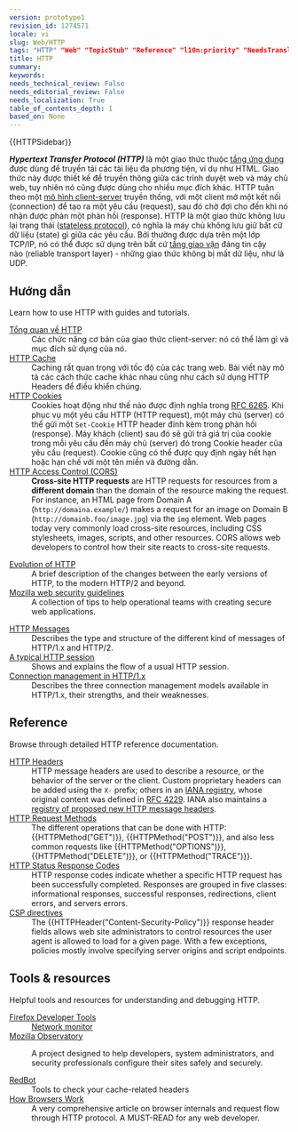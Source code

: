 ```yaml
---
version: prototype1
revision_id: 1274571
locale: vi
slug: Web/HTTP
tags: "HTTP" "Web" "TopicStub" "Reference" "l10n:priority" "NeedsTranslation"
title: HTTP
summary: 
keywords: 
needs_technical_review: False
needs_editorial_review: False
needs_localization: True
table_of_contents_depth: 1
based_on: None
---
```

<div>{{HTTPSidebar}}</div>

<p class="summary"><strong><dfn>Hypertext Transfer Protocol (HTTP)</dfn></strong>&nbsp;là một giao thức thuộc&nbsp;<a href="https://vi.wikipedia.org/wiki/T%E1%BA%A7ng_%E1%BB%A9ng_d%E1%BB%A5ng">tầng ứng dụng</a> được dùng để truyền tải các tài liệu đa phương tiện, ví dụ như HTML. Giao thức này được thiết kế để truyền thông giữa các trình duyệt web và máy chủ web, tuy nhiên nó cũng được dùng cho nhiều mục đích khác. HTTP tuân theo một&nbsp;<a href="https://vi.wikipedia.org/wiki/Client-server">mô hình client-server</a>&nbsp;truyền thống, với một client mở một kết nối (connection) để tạo ra một yêu cầu (request), sau đó chờ đợi cho đến khi nó nhận được phản một phản hồi (response). HTTP là một giao thức không lưu lại trạng thái (<a href="https://en.wikipedia.org/wiki/Stateless_protocol">stateless protocol</a>), có nghĩa là máy chủ không lưu giữ bất cữ dữ liệu (state) gì giữa các yêu cầu. Bởi thường được dựa trên một lớp TCP/IP, nó có thể được sử dụng trên bất cứ <a href="https://vi.wikipedia.org/wiki/T%E1%BA%A7ng_giao_v%E1%BA%ADn">tầng giao vận</a> đáng tin cậy nào&nbsp;(reliable transport layer)&nbsp;- những giao thức không bị mất dữ liệu, như là UDP.</p>

<div class="column-container">
<div class="column-half">
<h2 id="Tutorials">Hướng dẫn</h2>

<p>Learn how to use HTTP with guides and tutorials.</p>

<dl>
 <dt><a href="/en-US/docs/Web/HTTP/Overview">Tổng quan về HTTP</a></dt>
 <dd>Các chức năng cơ bản của giao thức client-server: nó có thể làm gì và mục đích sử dụng của nó.</dd>
 <dt><a href="/en-US/docs/Web/HTTP/Caching">HTTP Cache</a></dt>
 <dd>Caching rất quan trọng với tốc độ của các trang web. Bài viết này mô tả các cách thức cache khác nhau cũng như cách sử dụng HTTP Headers để điều khiển chúng.</dd>
 <dt><a href="/en-US/docs/Web/HTTP/Cookies">HTTP Cookies</a></dt>
 <dd>Cookies hoạt động như thế nào được định nghĩa trong&nbsp;<a class="external" href="http://tools.ietf.org/html/rfc6265">RFC 6265</a>. Khi phục vụ một yêu cầu HTTP (HTTP request), một máy chủ (server) có thể gửi một&nbsp;<code>Set-Cookie</code> HTTP header đính kèm trong phản hồi (response). Máy khách (client) sau đó sẽ gửi trả&nbsp;giá trị của cookie trong mỗi yêu cầu đến máy chủ&nbsp;(server) đó trong Cookie header của yêu cầu (request). Cookie cũng có thể được quy định ngày hết hạn hoặc hạn chế với một tên miền và đường dẫn.</dd>
 <dt><a href="/en-US/docs/Web/HTTP/Access_control_CORS">HTTP Access Control (CORS)</a></dt>
 <dd><strong>Cross-site HTTP requests</strong> are HTTP requests for resources from a <strong>different domain</strong> than the domain of the resource making the request. For instance, an HTML page from Domain A (<code>http://domaina.example/</code>) makes a request for an image on Domain B (<code>http://domainb.foo/image.jpg</code>) via the <code>img</code> element. Web pages today very commonly load cross-site resources, including CSS stylesheets, images, scripts, and other resources. CORS allows web developers to control how their site reacts to cross-site requests.</dd>
</dl>

<dl>
 <dt><a href="/en-US/docs/Web/HTTP/Basics_of_HTTP/Evolution_of_HTTP">Evolution of HTTP</a></dt>
 <dd>A brief description of the changes between the early versions of HTTP, to the modern HTTP/2 and beyond.</dd>
 <dt><a href="https://wiki.mozilla.org/Security/Guidelines/Web_Security">Mozilla web security guidelines</a></dt>
 <dd>A collection of tips to help operational teams with creating secure web applications.</dd>
</dl>

<dl>
 <dt><a href="/en-US/docs/Web/HTTP/Messages">HTTP Messages</a></dt>
 <dd>Describes the type and structure of the different kind of messages of HTTP/1.x and HTTP/2.</dd>
 <dt><a href="/en-US/docs/Web/HTTP/Session">A typical HTTP session</a></dt>
 <dd>Shows and explains the flow of a usual HTTP session.</dd>
 <dt><a href="/en-US/docs/Web/HTTP/Connection_management_in_HTTP_1.x">Connection management in HTTP/1.x</a></dt>
 <dd>Describes the three connection management models available in HTTP/1.x, their strengths, and their weaknesses.</dd>
</dl>
</div>

<div class="column-half">
<h2 id="Reference">Reference</h2>

<p>Browse through detailed HTTP reference documentation.</p>

<dl>
 <dt><a href="/en-US/docs/Web/HTTP/Headers">HTTP Headers</a></dt>
 <dd>HTTP message headers are used to describe a resource, or the behavior of the server or the client. Custom proprietary headers can be added using the <code>X-</code> prefix; others in an <a class="external" href="http://www.iana.org/assignments/message-headers/perm-headers.html">IANA registry</a>, whose original content was defined in <a class="external" href="http://tools.ietf.org/html/rfc4229">RFC 4229</a>. IANA also maintains a <a class="external" href="http://www.iana.org/assignments/message-headers/prov-headers.html">registry of proposed new HTTP message headers</a>.</dd>
 <dt><a href="/en-US/docs/Web/HTTP/Methods">HTTP Request Methods</a></dt>
 <dd>The different operations that can be done with HTTP: {{HTTPMethod("GET")}}, {{HTTPMethod("POST")}}, and also less common requests like {{HTTPMethod("OPTIONS")}}, {{HTTPMethod("DELETE")}}, or {{HTTPMethod("TRACE")}}.</dd>
 <dt><a href="/en-US/docs/Web/HTTP/Response_codes">HTTP Status Response Codes</a></dt>
 <dd>HTTP response codes indicate whether a specific HTTP request has been successfully completed. Responses are grouped in five classes: informational responses, successful responses, redirections, client errors, and servers errors.</dd>
 <dt><a href="/en-US/docs/Web/HTTP/Headers/Content-Security-Policy">CSP directives</a></dt>
 <dd>The {{HTTPHeader("Content-Security-Policy")}} response header fields allows web site administrators to control resources the user agent is allowed to load for a given page. With a few exceptions, policies mostly involve specifying server origins and script endpoints.</dd>
</dl>

<h2 id="Tools_resources">Tools &amp; resources</h2>

<p>Helpful tools and resources for understanding and debugging HTTP.</p>

<dl>
 <dt><a href="/en-US/docs/Tools">Firefox Developer Tools</a></dt>
 <dd><a href="/en-US/docs/Tools/Network_Monitor">Network monitor</a></dd>
 <dt><a href="https://observatory.mozilla.org/">Mozilla Observatory</a></dt>
 <dd>
 <p>A project designed to help developers, system administrators, and security professionals configure their sites safely and securely.</p>
 </dd>
 <dt><a class="external" href="https://redbot.org/">RedBot</a></dt>
 <dd>Tools to check your cache-related headers</dd>
 <dt><a href="http://www.html5rocks.com/en/tutorials/internals/howbrowserswork/">How Browsers Work</a></dt>
 <dd>A very comprehensive article on browser internals and request flow through HTTP protocol. A MUST-READ for any web developer.</dd>
</dl>
</div>
</div>

